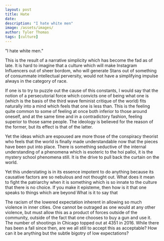 ```yaml
---
layout: post
title: Hate
date: 
description: "I hate white men"
image: /assets/images/
author: Tyler Thomas
tags: [culture]
---
```


"I hate white men." 

This is the result of a narrative simplicity which has become the fad as of
late.  It is hard to imagine that a culture which will make Instagram
Influencers out of sheer bordom, who will generate Stans out of something of
consummate intellectual perversity, would not have a simplifying impulse always
in the category of race. 

If one is to try to puzzle out the cause of this constants, I would say that the
notion of a persecutorial force which convicts one of being what one is (which
is the basis of the third wave feminist critique of the world) fits naturally
into a mind which feels that one is less than.  This is the feeling quite common
to some of feeling at once both inferior to those around oneself, and at the
same time and in a contradictory fashion, feeling superior to those same people.
The ideology is believed for the reason of the former, but its effect is that of
the latter.  

Yet the ideas which are espoused are more those of the conspiracy theorist who
feels that the world is finally made understandable now that the pieces have
been put into place.  There is something seductive of the internal understanding
of a phenomena which is esoteric to the hoi palloi, it is the mystery school
phenomena still.  It is the drive to pull back the curtain on the world.

Yet this understating is in its essence impotent to do anything because its
causative factors are so nebulous and not thought out.  What does it mean to
fight the patriarchy when it is something which is so innate to the culture that
there is no choice.  If you make it episteme, then how is it that one speaks to
things which are beyond What is it to say that 

The racism of the lowered expectation inherent in allowing so much violence in
inner cities.  One cannot be outraged as one would at any other violence, but
must allow this as a product of forces outside of the community, outside of the
fact that one chooses to buy a gun and use it.  The number of shootings in
Chicago topped out at 4351 in 2016.  While there has been a fall since then, are
we all still to accept this as acceptable?  How can it be anything but the
subtle bigotry of low expectations?  
